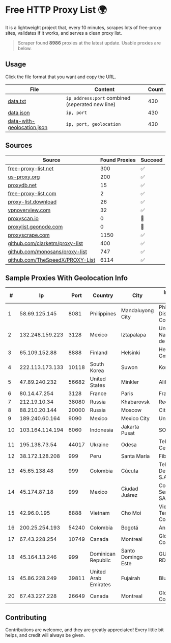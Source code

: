 
# Free HTTP Proxy List 🌍

It is a lightweight project that, every 10 minutes, scrapes lots of free-proxy sites, validates if it works, and serves a clean proxy list.


> Scraper found **8986** proxies at the latest update. Usable proxies are below.

## Usage

Click the file format that you want and copy the URL.


|File|Content|Count|
|----|-------|-----|
|[data.txt](https://raw.githubusercontent.com/themiralay/Proxy-List-World/master/data.txt)|`ip_address:port` combined (seperated new line)|430|
|[data.json](https://raw.githubusercontent.com/themiralay/Proxy-List-World/master/data.json)|`ip, port`|430|
|[data-with-geolocation.json](https://raw.githubusercontent.com/themiralay/Proxy-List-World/master/data-with-geolocation.json)|`ip, port, geolocation`|430|

## Sources

|Source|Found Proxies|Succeed|
|------|-------------|-------|
|[free-proxy-list.net](https://free-proxy-list.net)|300|✅|
|[us-proxy.org](https://www.us-proxy.org)|200|✅|
|[proxydb.net](http://proxydb.net)|15|✅|
|[free-proxy-list.com](https://free-proxy-list.com/?page=&port=&type%5B%5D=http&type%5B%5D=https&up_time=0&search=Search)|2|✅|
|[proxy-list.download](https://www.proxy-list.download/HTTP)|26|✅|
|[vpnoverview.com](https://vpnoverview.com/privacy/anonymous-browsing/free-proxy-servers)|32|✅|
|[proxyscan.io](https://www.proxyscan.io)|0|🚫|
|[proxylist.geonode.com](https://proxylist.geonode.com/api/proxy-list?limit=300&page=1&sort_by=lastChecked&sort_type=desc&protocols=http,https)|0|🚫|
|[proxyscrape.com](https://api.proxyscrape.com/v2/?request=displayproxies&protocol=http&timeout=10000&country=all&ssl=all&anonymity=all)|1150|✅|
|[github.com/clarketm/proxy-list](https://raw.githubusercontent.com/clarketm/proxy-list/master/proxy-list-raw.txt)|400|✅|
|[github.com/monosans/proxy-list](https://raw.githubusercontent.com/monosans/proxy-list/main/proxies/http.txt)|747|✅|
|[github.com/TheSpeedX/PROXY-List](https://raw.githubusercontent.com/TheSpeedX/PROXY-List/master/http.txt)|6114|✅|


## Sample Proxies With Geolocation Info

|#|Ip|Port|Country|City|Internet Service Provider|
|-|--|----|-------|----|-------------------------|
|1|58.69.125.145|8081|Philippines|Mandaluyong City|Philippine Long Distance Telephone Co.|
|2|132.248.159.223|3128|Mexico|Iztapalapa|Universidad Nacional Autonoma de Mexico|
|3|65.109.152.88|8888|Finland|Helsinki|Hetzner Online GmbH|
|4|222.113.173.133|10118|South Korea|Suwon|Korea Telecom|
|5|47.89.240.232|56682|United States|Minkler|Alibaba.com LLC|
|6|80.14.47.254|3128|France|Paris|France Telecom|
|7|212.19.10.34|38080|Russia|Khabarovsk|Redcom LIR|
|8|88.210.20.144|20000|Russia|Moscow|CityLanCom LTD|
|9|189.240.60.164|9090|Mexico|Mexico City|Uninet S.A. de C.V.|
|10|103.164.114.194|6060|Indonesia|Jakarta Pusat|SOLUSINET|
|11|195.138.73.54|44017|Ukraine|Odesa|TeNeT Networking Centre|
|12|38.172.128.208|999|Peru|Santa María|Fiber Digital S.R.L|
|13|45.65.138.48|999|Colombia|Cúcuta|Telecomunicaciones Del Catatumbo S.A.S|
|14|45.174.87.18|999|Mexico|Ciudad Juárez|Computadoras y Servicios Especiales SA de CV|
|15|42.96.0.195|8888|Vietnam|Cho Moi|Viet Digital Technology Liability Company|
|16|200.25.254.193|54240|Colombia|Bogotá|Andinet ON Line|
|17|67.43.228.254|10749|Canada|Montreal|GloboTech Communications|
|18|45.164.13.246|999|Dominican Republic|Santo Domingo Este|GUESTCHOICE TV RD, S.R.L|
|19|45.86.228.249|39811|United Arab Emirates|Fujairah|BlueVPS OU|
|20|67.43.227.228|26649|Canada|Montreal|GloboTech Communications|



## Contributing

Contributions are welcome, and they are greatly appreciated! Every
little bit helps, and credit will always be given.

